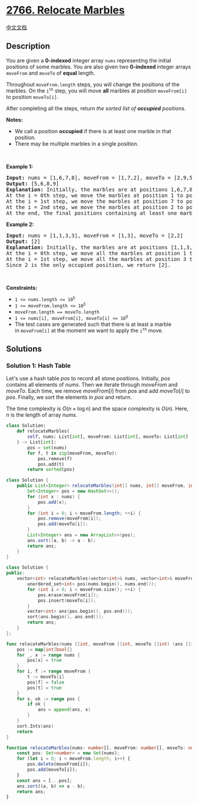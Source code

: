 # [2766. Relocate Marbles](https://leetcode.com/problems/relocate-marbles)

[中文文档](./solution/2700-2799/2766.Relocate%20Marbles/README.md)

<!-- tags:Array,Hash Table,Sorting,Simulation -->

## Description

<p>You are given a <strong>0-indexed</strong> integer array <code>nums</code> representing the initial positions of some marbles. You are also given two <strong>0-indexed </strong>integer arrays <code>moveFrom</code> and <code>moveTo</code> of <strong>equal</strong> length.</p>

<p>Throughout <code>moveFrom.length</code> steps, you will change the positions of the marbles. On the <code>i<sup>th</sup></code> step, you will move <strong>all</strong> marbles at position <code>moveFrom[i]</code> to position <code>moveTo[i]</code>.</p>

<p>After completing all the steps, return <em>the sorted list of <strong>occupied</strong> positions</em>.</p>

<p><strong>Notes:</strong></p>

<ul>
	<li>We call a position <strong>occupied</strong> if there is at least one marble in that position.</li>
	<li>There may be multiple marbles in a single position.</li>
</ul>

<p>&nbsp;</p>
<p><strong class="example">Example 1:</strong></p>

<pre>
<strong>Input:</strong> nums = [1,6,7,8], moveFrom = [1,7,2], moveTo = [2,9,5]
<strong>Output:</strong> [5,6,8,9]
<strong>Explanation:</strong> Initially, the marbles are at positions 1,6,7,8.
At the i = 0th step, we move the marbles at position 1 to position 2. Then, positions 2,6,7,8 are occupied.
At the i = 1st step, we move the marbles at position 7 to position 9. Then, positions 2,6,8,9 are occupied.
At the i = 2nd step, we move the marbles at position 2 to position 5. Then, positions 5,6,8,9 are occupied.
At the end, the final positions containing at least one marbles are [5,6,8,9].</pre>

<p><strong class="example">Example 2:</strong></p>

<pre>
<strong>Input:</strong> nums = [1,1,3,3], moveFrom = [1,3], moveTo = [2,2]
<strong>Output:</strong> [2]
<strong>Explanation:</strong> Initially, the marbles are at positions [1,1,3,3].
At the i = 0th step, we move all the marbles at position 1 to position 2. Then, the marbles are at positions [2,2,3,3].
At the i = 1st step, we move all the marbles at position 3 to position 2. Then, the marbles are at positions [2,2,2,2].
Since 2 is the only occupied position, we return [2].
</pre>

<p>&nbsp;</p>
<p><strong>Constraints:</strong></p>

<ul>
	<li><code>1 &lt;= nums.length &lt;= 10<sup>5</sup></code></li>
	<li><code>1 &lt;= moveFrom.length &lt;= 10<sup>5</sup></code></li>
	<li><code>moveFrom.length == moveTo.length</code></li>
	<li><code>1 &lt;= nums[i], moveFrom[i], moveTo[i] &lt;= 10<sup>9</sup></code></li>
	<li>The test cases are generated such that there is at least a marble in&nbsp;<code>moveFrom[i]</code>&nbsp;at the moment we want to apply&nbsp;the <code>i<sup>th</sup></code>&nbsp;move.</li>
</ul>

## Solutions

### Solution 1: Hash Table

Let's use a hash table $pos$ to record all stone positions. Initially, $pos$ contains all elements of $nums$. Then we iterate through $moveFrom$ and $moveTo$. Each time, we remove $moveFrom[i]$ from $pos$ and add $moveTo[i]$ to $pos$. Finally, we sort the elements in $pos$ and return.

The time complexity is $O(n \times \log n)$ and the space complexity is $O(n)$. Here, $n$ is the length of array $nums$.

<!-- tabs:start -->

```python
class Solution:
    def relocateMarbles(
        self, nums: List[int], moveFrom: List[int], moveTo: List[int]
    ) -> List[int]:
        pos = set(nums)
        for f, t in zip(moveFrom, moveTo):
            pos.remove(f)
            pos.add(t)
        return sorted(pos)
```

```java
class Solution {
    public List<Integer> relocateMarbles(int[] nums, int[] moveFrom, int[] moveTo) {
        Set<Integer> pos = new HashSet<>();
        for (int x : nums) {
            pos.add(x);
        }
        for (int i = 0; i < moveFrom.length; ++i) {
            pos.remove(moveFrom[i]);
            pos.add(moveTo[i]);
        }
        List<Integer> ans = new ArrayList<>(pos);
        ans.sort((a, b) -> a - b);
        return ans;
    }
}
```

```cpp
class Solution {
public:
    vector<int> relocateMarbles(vector<int>& nums, vector<int>& moveFrom, vector<int>& moveTo) {
        unordered_set<int> pos(nums.begin(), nums.end());
        for (int i = 0; i < moveFrom.size(); ++i) {
            pos.erase(moveFrom[i]);
            pos.insert(moveTo[i]);
        }
        vector<int> ans(pos.begin(), pos.end());
        sort(ans.begin(), ans.end());
        return ans;
    }
};
```

```go
func relocateMarbles(nums []int, moveFrom []int, moveTo []int) (ans []int) {
	pos := map[int]bool{}
	for _, x := range nums {
		pos[x] = true
	}
	for i, f := range moveFrom {
		t := moveTo[i]
		pos[f] = false
		pos[t] = true
	}
	for x, ok := range pos {
		if ok {
			ans = append(ans, x)
		}
	}
	sort.Ints(ans)
	return
}
```

```ts
function relocateMarbles(nums: number[], moveFrom: number[], moveTo: number[]): number[] {
    const pos: Set<number> = new Set(nums);
    for (let i = 0; i < moveFrom.length; i++) {
        pos.delete(moveFrom[i]);
        pos.add(moveTo[i]);
    }
    const ans = [...pos];
    ans.sort((a, b) => a - b);
    return ans;
}
```

<!-- tabs:end -->

<!-- end -->
